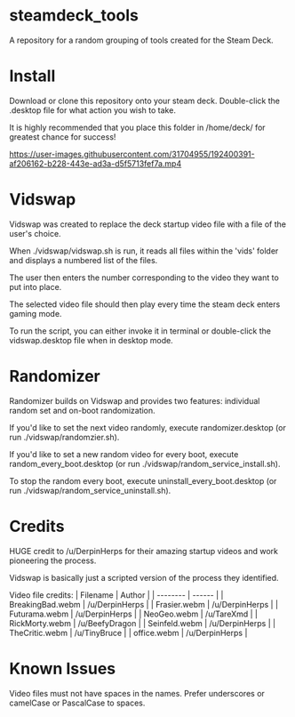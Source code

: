 # steamdeck_tools

A repository for a random grouping of tools created for the Steam Deck.

# Install

Download or clone this repository onto your steam deck. Double-click the .desktop file for what action you wish to take. 

It is highly recommended that you place this folder in /home/deck/ for greatest chance for success!

https://user-images.githubusercontent.com/31704955/192400391-af206162-b228-443e-ad3a-d5f5713fef7a.mp4

# Vidswap

Vidswap was created to replace the deck startup video file with a file of the user's choice.

When ./vidswap/vidswap.sh is run, it reads all files within the 'vids' folder and displays a numbered list of the files.

The user then enters the number corresponding to the video they want to put into place.

The selected video file should then play every time the steam deck enters gaming mode.

To run the script, you can either invoke it in terminal or double-click the vidswap.desktop file when in desktop mode.

# Randomizer

Randomizer builds on Vidswap and provides two features: individual random set and on-boot randomization.

If you'd like to set the next video randomly, execute randomizer.desktop (or run ./vidswap/randomzier.sh).

If you'd like to set a new random video for every boot, execute random_every_boot.desktop (or run ./vidswap/random_service_install.sh).

To stop the random every boot, execute uninstall_every_boot.desktop (or run ./vidswap/random_service_uninstall.sh).

# Credits

HUGE credit to /u/DerpinHerps for their amazing startup videos and work pioneering the process.

Vidswap is basically just a scripted version of the process they identified.

Video file credits:
| Filename | Author |
| -------- | ------ |
| BreakingBad.webm | /u/DerpinHerps |
| Frasier.webm | /u/DerpinHerps |
| Futurama.webm | /u/DerpinHerps |
| NeoGeo.webm | /u/TareXmd | 
| RickMorty.webm | /u/BeefyDragon |
| Seinfeld.webm | /u/DerpinHerps |
| TheCritic.webm | /u/TinyBruce |
| office.webm | /u/DerpinHerps |


# Known Issues

Video files must not have spaces in the names. Prefer underscores or camelCase or PascalCase to spaces.
